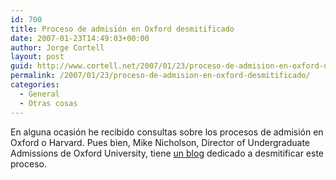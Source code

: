 ```yaml
---
id: 700
title: Proceso de admisión en Oxford desmitificado
date: 2007-01-23T14:49:03+00:00
author: Jorge Cortell
layout: post
guid: http://www.cortell.net/2007/01/23/proceso-de-admision-en-oxford-desmitificado/
permalink: /2007/01/23/proceso-de-admision-en-oxford-desmitificado/
categories:
  - General
  - Otras cosas
---
```

En alguna ocasión he recibido consultas sobre los procesos de admisión en Oxford o Harvard. Pues bien, Mike Nicholson, <span class="caption">Director of Undergraduate Admissions</span> de <span class="caption">Oxford University, tiene <a target="_blank" title="Oxblogster" href="http://oxblogster.blogspot.com/">un blog</a> dedicado a desmitificar este proceso.<br /> </span>